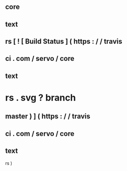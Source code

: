 #
core
-
text
-
rs
[
!
[
Build
Status
]
(
https
:
/
/
travis
-
ci
.
com
/
servo
/
core
-
text
-
rs
.
svg
?
branch
=
master
)
]
(
https
:
/
/
travis
-
ci
.
com
/
servo
/
core
-
text
-
rs
)
